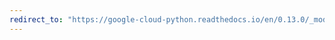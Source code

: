 ```yaml
---
redirect_to: "https://google-cloud-python.readthedocs.io/en/0.13.0/_modules/gcloud/logging/client.html"
---
```

